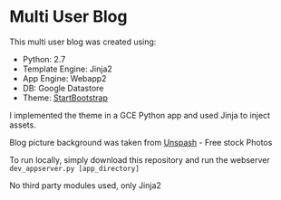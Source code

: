# Multi User Blog

This multi user blog was created using:

- Python: 2.7
- Template Engine: Jinja2
- App Engine: Webapp2
- DB: Google Datastore
- Theme: [StartBootstrap](https://startbootstrap.com/template-overviews/clean-blog/)

I implemented the theme in a GCE Python app and used Jinja to inject assets.

Blog picture background was taken from [Unspash](https://unsplash.com) - Free stock Photos

To run locally, simply download this repository and run the webserver `dev_appserver.py [app_directory]`

No third party modules used, only Jinja2



